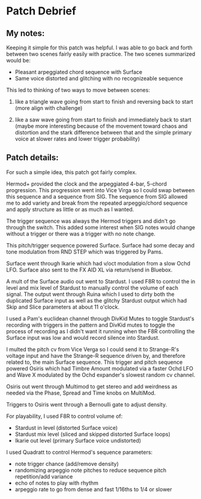 # Patch Debrief

## My notes:

Keeping it simple for this patch was helpful. I was able to go back and forth between two scenes fairly easily with practice. The two scenes summarized would be:

- Pleasant arpeggiated chord sequence with Surface
- Same voice distorted and glitching with no recognizeable sequence

This led to thinking of two ways to move between scenes:

1. like a triangle wave going from start to finish and reversing back to start (more align with challenge)

2. like a saw wave going from start to finish and immediately back to start (maybe more interesting because of the movement toward chaos and distortion and the stark difference between that and the simple primary voice at slower rates and lower trigger probability)


## Patch details:

For such a simple idea, this patch got fairly complex.

Hermod+ provided the clock and the arpeggiated 4-bar, 5-chord progression. This progression went into Vice Virga so I could swap between this sequence and a sequence from SIG. The sequence from SIG allowed me to add variety and break from the repeated arpeggio/chord sequence and apply structure as little or as much as I wanted.

The trigger sequence was always the Hermod triggers and didn't go through the switch. This added some interest when SIG notes would change without a trigger or there was a trigger with no note change. 

This pitch/trigger sequence powered Surface. Surface had some decay and tone modulation from RND STEP which was triggered by Pams.

Surface went through Ikarie which had v/oct modulation from a slow Ochd LFO. Surface also sent to the FX AID XL via return/send in Bluebox. 

A mult of the Surface audio out went to Stardust. I used F8R to control the in level and mix level of Stardust to manually control the volume of each signal. The output went through Ruina which I used to dirty both the duplicated Surface input as well as the glitchy Stardust output which had Skip and Slice parameters at about 11 o'clock. 

I used a Pam's euclidean channel through DivKid Mutes to toggle Stardust's recording with triggers in the pattern and DivKid mutes to toggle the process of recording as I didn't want it running when the F8R controlling the Surface input was low and would record silence into Stardust.

I multed the pitch cv from Vice Verga so I could send it to Strange-R's voltage input and have the Strange-R sequence driven by, and therefore related to, the main Surface sequence. This trigger and pitch sequence powered Osiris which had Timbre Amount modulated via a faster Ochd LFO and Wave X modulated by the Ochd expander's slowest random cv channel. 

Osiris out went through Multimod to get stereo and add weirdness as needed via the Phase, Spread and Time knobs on MultiMod. 

Triggers to Osiris went through a Bernoulli gate to adjust density.

For playability, I used F8R to control volume of:
- Stardust in level (distorted Surface voice)
- Stardust mix level (sliced and skipped distorted Surface loops)
- Ikarie out level (primary Surface voice undistorted)

I used Quadratt to control Hermod's sequence parameters:
- note trigger chance (add/remove density)
- randomizing arpeggio note pitches to reduce sequence pitch repetition/add variance
- echo of notes to play with rhythm
- arpeggio rate to go from dense and fast 1/16ths to 1/4 or slower

